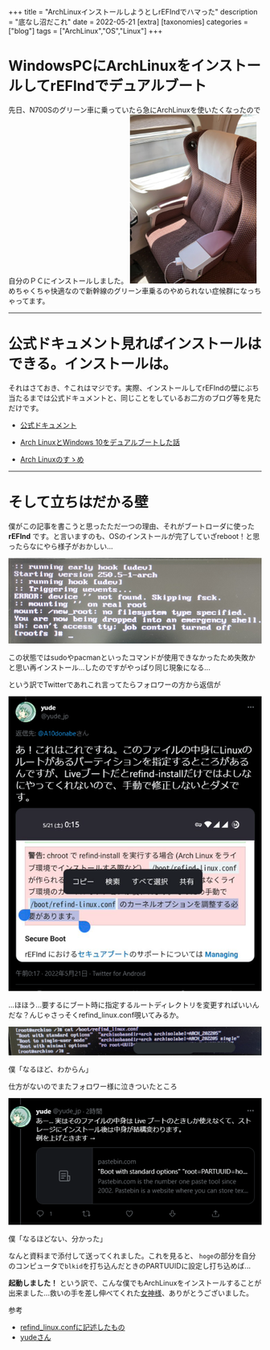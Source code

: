 +++
title = "ArchLinuxインストールしようとしrEFIndでハマった"
description = "底なし沼だこれ"
date = 2022-05-21
[extra]
[taxonomies]
categories = ["blog"]
tags = ["ArchLinux","OS","Linux"]
+++

# WindowsPCにArchLinuxをインストールしてrEFIndでデュアルブート
先日、N700Sのグリーン車に乗っていたら急にArchLinuxを使いたくなったので自分のＰＣにインストールしました。
<img src="n700s_green.jpg" alt="n700sG" width="50%">
めちゃくちゃ快適なので新幹線のグリーン車乗るのやめられない症候群になっちゃってます。

---

# 公式ドキュメント見ればインストールはできる。インストールは。
それはさておき、↑これはマジです。実際、インストールしてrEFIndの壁にぶち当たるまでは公式ドキュメントと、同じことをしているお二方のブログ等を見ただけです。

- [公式ドキュメント](https://wiki.archlinux.jp/index.php/インストールガイド)

- [Arch LinuxとWindows 10をデュアルブートした話](https://ain0204.hatenablog.com/entry/2016/07/29/032122)

- [Arch Linuxのすゝめ](https://qiita.com/YTJVDCM/items/eea145c59662adb8ae2a)

---
# そして立ちはだかる壁
僕がこの記事を書こうと思ったただ一つの理由、それがブートローダに使った __rEFInd__ です。と言いますのも、OSのインストールが完了していざreboot！と思ったらなにやら様子がおかしい...

![1](pic1.jpg)

この状態ではsudoやpacmanといったコマンドが使用できなかったため失敗かと思い再インストール...したのですがやっぱり同じ現象になる...

という訳でTwitterであれこれ言ってたらフォロワーの方から返信が


![rep](rep1.png)

...ほほう...要するにブート時に指定するルートディレクトリを変更すればいいんだな？んじゃさっそくrefind_linux.conf覗いてみるか。

![pic2](pic2.jpg)

僕「なるほど、わからん」

仕方がないのでまたフォロワー様に泣きついたところ

![rep2](rep2.png)

僕「なるほどない、分かった」

なんと資料まで添付して送ってくれました。これを見ると、
`hoge`の部分を自分のコンピュータで`blkid`を打ち込んだときのPARTUUIDに設定し打ち込めば...

__起動しました！__ という訳で、こんな僕でもArchLinuxをインストールすることが出来ました...救いの手を差し伸べてくれた[女神様](https://twitter.com/yude_jp)、ありがとうございました。

参考
- [refind_linux.confに記述したもの](https://pastebin.com/Vfui4FzJ)
- [yudeさん](https://twitter.com/yude_jp)
